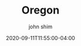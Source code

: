 ---
date: 2020-09-11T11:55:00-04:00
title: "Oregon"
ab: "OR"
seo_title: "Contact Oregon Governor"
description: Contact Oregon Governor
author: john shim
url: /oregon/
weight: 1
---